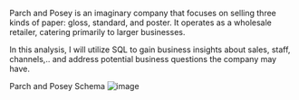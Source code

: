 Parch and Posey is an imaginary company that focuses on selling three kinds of paper: gloss, standard, and poster. It operates as a wholesale retailer, catering primarily to larger businesses.

In this analysis, I will utilize SQL to gain business insights about sales, staff, channels,.. and address potential business questions the company may have.

Parch and Posey Schema
![image](https://github.com/minhtran2312/Parch-Posey-Analyze/assets/161712556/0ee17709-2d98-4c31-96f5-a62ab9fd8ebf)




